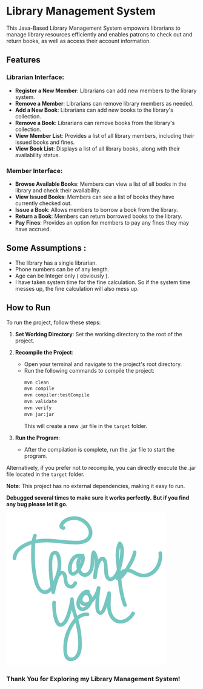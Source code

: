 # Library Management System

[//]: # (![Library]&#40;library.jpg&#41;)

This Java-Based Library Management System empowers librarians to manage library resources efficiently and enables patrons to check out and return books, as well as access their account information.

## Features

### Librarian Interface:
- **Register a New Member**: Librarians can add new members to the library system.
- **Remove a Member**: Librarians can remove library members as needed.
- **Add a New Book**: Librarians can add new books to the library's collection.
- **Remove a Book**: Librarians can remove books from the library's collection.
- **View Member List**: Provides a list of all library members, including their issued books and fines.
- **View Book List**: Displays a list of all library books, along with their availability status.

### Member Interface:
- **Browse Available Books**: Members can view a list of all books in the library and check their availability.
- **View Issued Books**: Members can see a list of books they have currently checked out.
- **Issue a Book**: Allows members to borrow a book from the library.
- **Return a Book**: Members can return borrowed books to the library.
- **Pay Fines**: Provides an option for members to pay any fines they may have accrued.

## Some Assumptions :
- The library has a single librarian.
- Phone numbers can be of any length.
- Age can be Integer only ( obviously ).
- I have taken system time for the fine calculation. So if the system time messes up, the fine calculation will also mess up.
## How to Run

To run the project, follow these steps:

1. **Set Working Directory**: Set the working directory to the root of the project.

2. **Recompile the Project**:
    - Open your terminal and navigate to the project's root directory.
    - Run the following commands to compile the project:
      ```bash
      mvn clean
      mvn compile
      mvn compiler:testCompile
      mvn validate
      mvn verify
      mvn jar:jar
      ```
      This will create a new .jar file in the `target` folder.

3. **Run the Program**:
    - After the compilation is complete, run the .jar file to start the program.

Alternatively, if you prefer not to recompile, you can directly execute the .jar file located in the `target` folder.

**Note**: This project has no external dependencies, making it easy to run.

**Debugged several times to make sure it works perfectly.**
**But if you find any bug please let it go.**

![Thank You](thank_you.png)

### Thank You for Exploring my Library Management System!
